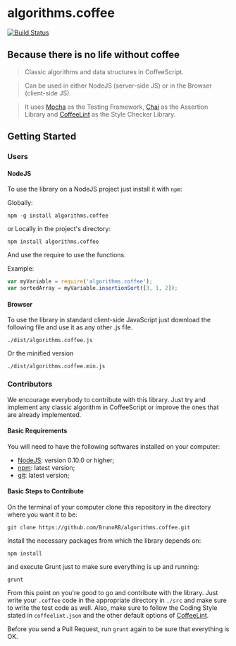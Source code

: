 algorithms.coffee
=================

[![Build Status](https://travis-ci.org/BrunoRB/algorithms.coffee.png?branch=master)](https://travis-ci.org/BrunoRB/algorithms.coffee)

## Because there is no life without coffee
> Classic algorithms and data structures in CoffeeScript.

> Can be used in either NodeJS (server-side JS) or in the Browser (client-side JS).

> It uses [Mocha](http://visionmedia.github.io/mocha/) as the Testing Framework, [Chai](http://chaijs.com/) as the Assertion Library and [CoffeeLint](http://www.coffeelint.org/) as the Style Checker Library.

## Getting Started
### Users
#### NodeJS
To use the library on a NodeJS project just install it with `npm`:

Globally:
```shell
npm -g install algorithms.coffee
```

or Locally in the project's directory:
```shell
npm install algorithms.coffee
```

And use the require to use the functions.

Example:
```javascript
var myVariable = require('algorithms.coffee');
var sortedArray = myVariable.insertionSort([3, 1, 2]);
```

#### Browser
To use the library in standard client-side JavaScript just download the following file and use it as any other .js file.
```shell
./dist/algorithms.coffee.js
```

Or the minified version
```shell
./dist/algorithms.coffee.min.js
```

### Contributors

We encourage everybody to contribute with this library. Just try and implement any classic algorithm in CoffeeScript or
improve the ones that are already implemented.

#### Basic Requirements

You will need to have the following softwares installed on your computer:
* [NodeJS](http://nodejs.org/): version 0.10.0 or higher;
* [npm](https://www.npmjs.org/): latest version;
* [git](http://git-scm.com/): latest version;

#### Basic Steps to Contribute

On the terminal of your computer clone this repository in the directory where you want it to be:
````shell
git clone https://github.com/BrunoRB/algorithms.coffee.git
````

Install the necessary packages from which the library depends on:
````shell
npm install
````

and execute Grunt just to make sure everything is up and running:
````shell
grunt
````

From this point on you're good to go and contribute with the library.
Just write your `.coffee` code in the appropriate directory in `./src` and make sure to write the test code as well.
Also, make sure to follow the Coding Style stated in `coffeelint.json` and
the other default options of [CoffeeLint](http://www.coffeelint.org/).

Before you send a Pull Request, run `grunt` again to be sure that everything is OK.
